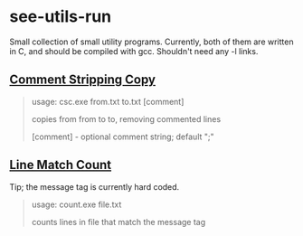 see-utils-run
=============

Small collection of small utility programs.
Currently, both of them are written in C, and should be compiled with gcc. Shouldn't need any -l links.

[Comment Stripping Copy](./csc)
-----------------------------

> usage: csc.exe from.txt to.txt [comment]
> 
>  copies from from to to, removing commented lines
> 
>  [comment] - optional comment string; default ";"

[Line Match Count](./count)
---------------------------

Tip; the message tag is currently hard coded.
> usage: count.exe file.txt
> 
>  counts lines in file that match the message tag
